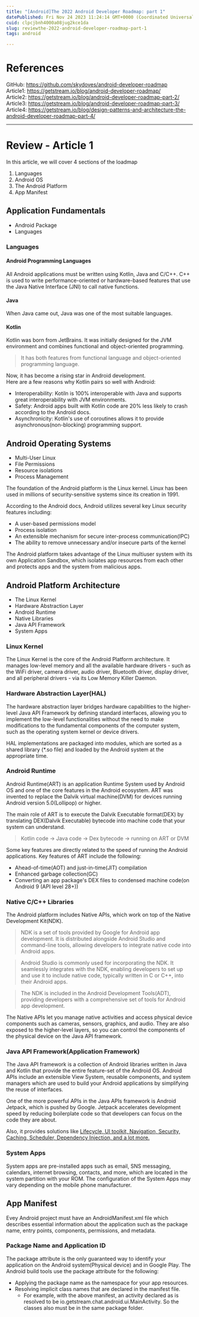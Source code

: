 ```yaml
---
title: "[Android]The 2022 Android Developer Roadmap: part 1"
datePublished: Fri Nov 24 2023 11:24:14 GMT+0000 (Coordinated Universal Time)
cuid: clpcjbnh4000a08jug2kce1da
slug: reviewthe-2022-android-developer-roadmap-part-1
tags: android

---
```


#  References
GitHub: https://github.com/skydoves/android-developer-roadmap  
Article1: https://getstream.io/blog/android-developer-roadmap/  
Article2: https://getstream.io/blog/android-developer-roadmap-part-2/  
Article3: https://getstream.io/blog/android-developer-roadmap-part-3/  
Article4: https://getstream.io/blog/design-patterns-and-architecture-the-android-developer-roadmap-part-4/

---

# Review - Article 1

In this article, we will cover 4 sections of the loadmap
1. Languages
1. Android OS
1. The Android Platform
1. App Manifest

## Application Fundamentals
- Android Package
- Languages

### Languages

#### Android Programming Languages
All Android applications must be written using Kotlin, Java and C/C++.
C++ is used to write performance-oriented or hardware-based features that use the Java Native Interface (JNI) to call native functions.

#### Java
When Java came out, Java was one of the most suitable languages.

#### Kotlin
Kotlin was born from JetBrains. It was initially designed for the JVM environment and combines functional and object-oriented programming.
> It has both features from functional language and object-oriented programming language.
  
Now, it has become a rising star in Android development.  
Here are a few reasons why Kotlin pairs so well with Android:
- Interoperability: Kotiln is 100% interoperable with Java and supports great interoperability with JVM environments.
- Safety: Android apps built with Kotlin code are 20% less likely to crash according to the Android docs.
- Asynchronicity: Kotlin's use of coroutines allows it to provide asynchronous(non-blocking) programming support.

## Android Operating Systems
- Multi-User Linux
- File Permissions
- Resource isolations
- Process Management

The foundation of the Android platform is the Linux kernel. Linux has been used in millions of security-sensitive systems since its creation in 1991.  

According to the Android docs, Android utilizes several key Linux security features including:
- A user-based permissions model
- Process isolation
- An extensible mechanism for secure inter-process communication(IPC)
- The ability to remove unnecessary and/or insecure parts of the kernel

The Android platform takes advantage of the Linux multiuser system with its own Application Sandbox, which isolates app resources from each other and protects apps and the system from malicious apps.

## Android Platform Architecture
- The Linux Kernel
- Hardware Abstraction Layer
- Android Runtime
- Native Libraries
- Java API Framework
- System Apps

### Linux Kernel
The Linux Kernel is the core of the Android Platform architecture. It manages low-level memory and all the available hardware drivers - such as the WiFi driver, camera driver, audio driver, Bluetooth driver, display driver, and all peripheral drivers - via its Low Memory Killer Daemon.

### Hardware Abstraction Layer(HAL)
The hardware abstraction layer bridges hardware capabilities to the higher-level Java API Framework by defining standard interfaces, allowing you to implement the low-level functionalities without the need to make modifications to the fundamental components of the computer system, such as the operating system kernel or device drivers.  

HAL implementations are packaged into modules, which are sorted as a shared library (*.so file) and loaded by the Android system at the appropriate time.

### Android Runtime
Android Runtime(ART) is an application Runtime System used by Android OS and one of the core features in the Android ecosystem. ART was invented to replace the Dalvik virtual machine(DVM) for devices running Android version 5.0(Lollipop) or higher.  

The main role of ART is to execute the Dalvik Executable format(DEX) by translating DEX(Dalvik Executable) bytecode into machine code that your system can understand.  

> Kotlin code -> Java code -> Dex bytecode -> running on ART or DVM  

Some key features are directly related to the speed of running the Android applications. Key features of ART include the following:

- Ahead-of-time(AOT) and just-in-time(JIT) compilation
- Enhanced garbage collection(GC)
- Converting an app package's DEX files to condensed machine code(on Android 9 (API level 28+))

### Native C/C++ Libraries

The Android platform includes Native APIs, which work on top of the Native Development Kit(NDK).
> NDK is a set of tools provided by Google for Android app development. It is distributed alongside Android Studio and command-line tools, allowing developers to integrate native code into Android apps.
  
> Android Studio is commonly used for incorporating the NDK. It seamlessly integrates with the NDK, enabling developers to set up and use it to include native code, typically written in C or C++, into their Android apps.  

> The NDK is included in the Android Development Tools(ADT), providing developers with a comprehensive set of tools for Android app development.

The Native APIs let you manage native activities and access physical device components such as cameras, sensors, graphics, and audio. They are also exposed to the higher-level layers, so you can control the components of the physical device on the Java API framework.

### Java API Framework(Application Framework)
The Java API framework is a collection of Android libraries written in Java and Kotlin that provide the entire feature-set of the Android OS. Android APIs include an extensible View System, reusable components, and system managers which are used to build your Android applications by simplifying the reuse of interfaces.  

One of the more powerful APIs in the Java APIs framework is Android Jetpack, which is pushed by Google. Jetpack accelerates development speed by reducing boilerplate code so that developers can focus on the code they are about.  

Also, it provides solutions like <u>Lifecycle, UI toolkit, Navigation, Security, Caching, Scheduler, Dependency Injection, and a lot more.</u>

### System Apps
System apps are pre-installed apps such as email, SNS messaging, calendars, internet browsing, contacts, and more, which are located in the system partition with your ROM. The configuration of the System Apps may vary depending on the mobile phone manufacturer. 

## App Manifest
Evey Android project must have an AndroidManifest.xml file which describes essential information about the application such as the package name, entry points, components, permissions, and metadata.

### Package Name and Application ID
The package attribute is the only guaranteed way to identify your application on the Android system(Physical device) and in Google Play. The Android build tools use the package attribute for the following:  

- Applying the package name as the namespace for your app resources.
- Resolving implicit class names that are declared in the manifest file.
    - For example, with the above manifest, an activity declared as <activity android:name=".MainActivity"> is resolved to be io.getstream.chat.android.ui.MainActivity. So the classes also must be in the same package folder.














